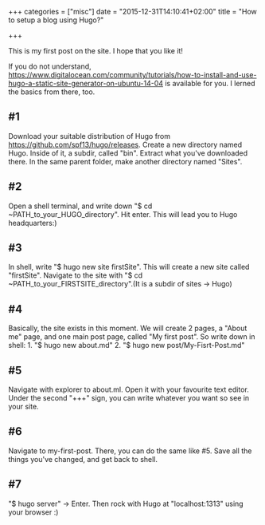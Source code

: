 +++
categories = ["misc"]
date = "2015-12-31T14:10:41+02:00"
title = "How to setup a blog using Hugo?"

+++

This is my first post on the site.  I hope that you like it!

If you do not understand, https://www.digitalocean.com/community/tutorials/how-to-install-and-use-hugo-a-static-site-generator-on-ubuntu-14-04 is available for you. I lerned the basics from there, too.

## #1

Download your suitable distribution of Hugo from https://github.com/spf13/hugo/releases. Create a new directory named Hugo. Inside of it, a subdir, called "bin". Extract what you've downloaded there. In the same parent folder, make another directory named "Sites".

## #2

Open a shell terminal, and write down "$ cd ~PATH_to_your_HUGO_directory". Hit enter. This will lead you to Hugo headquarters:)

## #3

In shell, write "$ hugo new site firstSite". This will create a new site called "firstSite". Navigate to the site with "$ cd ~PATH_to_your_FIRSTSITE_directory".(It is a subdir of sites -> Hugo)

## #4

Basically, the site exists in this moment. We will create 2 pages, a "About me" page, and one main post page, called "My first post".
So write down in shell:
	1. "$ hugo new about.md"
	2. "$ hugo new post/My-Fisrt-Post.md"

## #5

Navigate with explorer to about.ml. Open it with your favourite text editor. Under the second "+++" sign, you can write whatever you want so see in your site.

## #6

Navigate to my-first-post. There, you can do the same like #5. Save all the things you've changed, and get back to shell.

## #7

"$ hugo server" -> Enter. Then rock with Hugo at "localhost:1313" using your browser :)

